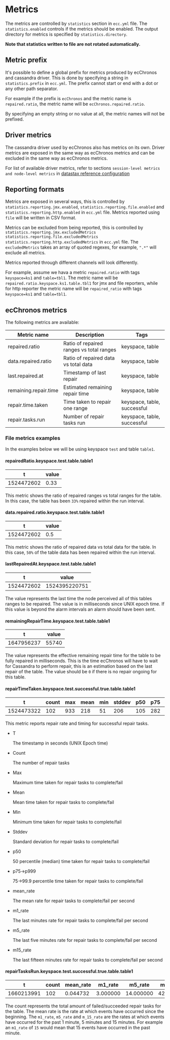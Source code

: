 # Metrics

The metrics are controlled by `statistics` section in `ecc.yml` file.
The `statistics.enabled` controls if the metrics should be enabled.
The output directory for metrics is specified by `statistics.directory`.

**Note that statistics written to file are not rotated automatically.**

## Metric prefix

It's possible to define a global prefix for metrics produced by ecChronos and cassandra driver.
This is done by specifying a string in `statistics.prefix` in `ecc.yml`.
The prefix cannot start or end with a dot or any other path separator.

For example if the prefix is `ecChronos` and the metric name is `repaired.ratio`,
the metric name will be `ecChronos.repaired.ratio`.

By specifying an empty string or no value at all, the metric names will not be prefixed.

## Driver metrics

The cassandra driver used by ecChronos also has metrics on its own.
Driver metrics are exposed in the same way as ecChronos metrics and
can be excluded in the same way as ecChronos metrics.

For list of available driver metrics, refer to sections
`session-level metrics and node-level metrics` in [datastax reference configuration](https://docs.datastax.com/en/developer/java-driver/4.14/manual/core/configuration/reference/)

## Reporting formats

Metrics are exposed in several ways,
this is controlled by `statistics.reporting.jmx.enabled`, `statistics.reporting.file.enabled`
and `statistics.reporting.http.enabled` in `ecc.yml` file.
Metrics reported using `file` will be written in CSV format.

Metrics can be excluded from being reported, this is controlled by `statistics.reporting.jmx.excludedMetrics`
`statistics.reporting.file.excludedMetrics` `statistics.reporting.http.excludedMetrics` in `ecc.yml` file.
The `excludedMetrics` takes an array of quoted regexes, for example, `".*"` will exclude all metrics.

Metrics reported through different channels will look differently.

For example, assume we hava a metric `repaired.ratio` with tags `keyspace=ks1` and `table=tbl1`.
The metric name will be `repaired.ratio.keyspace.ks1.table.tbl1` for jmx and file reporters,
while for http reporter the metric name will be `repaired_ratio` with tags `keyspace=ks1` and `table=tbl1`.

## ecChronos metrics

The following metrics are available:

| Metric name           | Description                              | Tags                        |
|-----------------------|------------------------------------------|-----------------------------|
| repaired.ratio        | Ratio of repaired ranges vs total ranges | keyspace, table             |
| data.repaired.ratio   | Ratio of repaired data vs total data     | keyspace, table             |
| last.repaired.at      | Timestamp of last repair                 | keyspace, table             |
| remaining.repair.time | Estimated remaining repair time          | keyspace, table             |
| repair.time.taken     | Time taken to repair one range           | keyspace, table, successful |
| repair.tasks.run      | Number of repair tasks run               | keyspace, table, successful |

### File metrics examples

In the examples below we will be using keyspace `test` and table `table1`.

#### repairedRatio.keyspace.test.table.table1

| t          | value  |
|------------|--------|
| 1524472602 | 0.33   |

This metric shows the ratio of repaired ranges vs total ranges for the table.
In this case, the table has been `33%` repaired within the run interval.

#### data.repaired.ratio.keyspace.test.table.table1

| t          | value |
|------------|-------|
| 1524472602 | 0.5   |

This metric shows the ratio of repaired data vs total data for the table.
In this case, `50%` of the table data has been repaired within the run interval.

#### lastRepairedAt.keyspace.test.table.table1

| t          | value          |
|------------|----------------|
| 1524472602 | 1524395220751  |

The value represents the last time the node perceived all of this tables ranges to be repaired.
The value is in milliseconds since UNIX epoch time.
If this value is beyond the alarm intervals an alarm should have been sent.

#### remainingRepairTime.keyspace.test.table.table1

| t          | value    |
|------------|----------|
| 1647956237 | 55740    |

The value represents the effective remaining repair time for the table to be fully repaired in milliseconds.
This is the time ecChronos will have to wait for Cassandra to perform repair,
this is an estimation based on the last repair of the table.
The value should be `0` if there is no repair ongoing for this table.

#### repairTimeTaken.keyspace.test.successful.true.table.table1

| t          | count | max | mean | min | stddev | p50 | p75 | p95 | p98 | p99 | p999 | mean_rate | m1_rate | m5_rate | m15_rate | rate_unit    | duration_unit |
|------------|-------|-----|------|-----|--------|-----|-----|-----|-----|-----|------|-----------|---------|---------|----------|--------------|---------------|
| 1524473322 | 102   | 933 | 218  | 51  | 206    | 105 | 282 | 701 | 769 | 845 | 933  | 0.065     | 1.4     | 0.32    | 0.11     | calls/second | milliseconds  |

This metric reports repair rate and timing for successful repair tasks.

* T

  The timestamp in seconds (UNIX Epoch time)

* Count

  The number of repair tasks

* Max

  Maximum time taken for repair tasks to complete/fail

* Mean

  Mean time taken for repair tasks to complete/fail

* Min

  Minimum time taken for repair tasks to complete/fail

* Stddev

  Standard deviation for repair tasks to complete/fail

* p50

  50 percentile (median) time taken for repair tasks to complete/fail

* p75->p999

  75->99.9 percentile time taken for repair tasks to complete/fail

* mean_rate

  The mean rate for repair tasks to complete/fail per second

* m1_rate

  The last minutes rate for repair tasks to complete/fail per second

* m5_rate

  The last five minutes rate for repair tasks to complete/fail per second

* m15_rate

  The last fifteen minutes rate for repair tasks to complete/fail per second

#### repairTasksRun.keyspace.test.successful.true.table.table1

| t          | count | mean_rate | m1_rate  | m5_rate   | m15_rate  | rate_unit     |
|------------|-------|-----------|----------|-----------|-----------|---------------|
| 1660213991 | 102   | 0.044732  | 3.000000 | 14.000000 | 42.000000 | events/second |

The count represents the total amount of failed/succeeded repair tasks for the table.
The mean rate is the rate at which events have occurred since the beginning.
The `m1_rate`, `m5_rate` and `m_15_rate` are the rates at which events have occurred for the past 1 minute,
5 minutes and 15 minutes.
For example an `m1_rate` of `15` would mean that 15 events have occurred in the past minute.